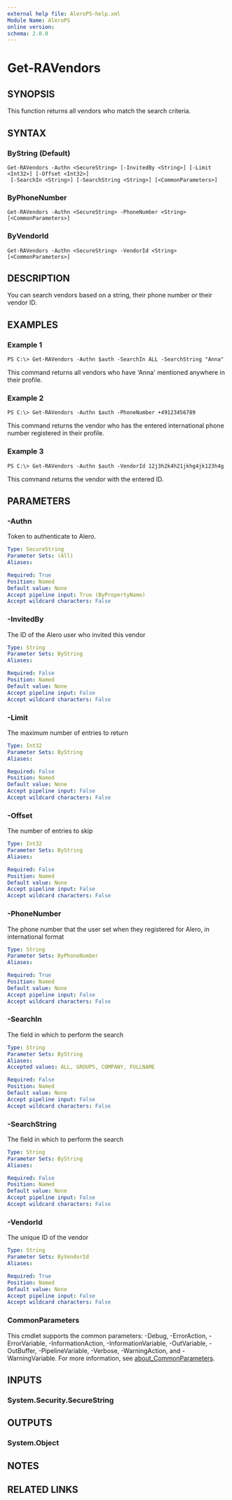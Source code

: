 ```yaml
---
external help file: AleroPS-help.xml
Module Name: AleroPS
online version:
schema: 2.0.0
---
```


# Get-RAVendors

## SYNOPSIS
This function returns all vendors who match the search criteria.

## SYNTAX

### ByString (Default)
```
Get-RAVendors -Authn <SecureString> [-InvitedBy <String>] [-Limit <Int32>] [-Offset <Int32>]
 [-SearchIn <String>] [-SearchString <String>] [<CommonParameters>]
```

### ByPhoneNumber
```
Get-RAVendors -Authn <SecureString> -PhoneNumber <String> [<CommonParameters>]
```

### ByVendorId
```
Get-RAVendors -Authn <SecureString> -VendorId <String> [<CommonParameters>]
```

## DESCRIPTION
You can search vendors based on a string, their phone number or their vendor ID.

## EXAMPLES

### Example 1
```
PS C:\> Get-RAVendors -Authn $auth -SearchIn ALL -SearchString "Anna"
```

This command returns all vendors who have 'Anna' mentioned anywhere in their profile.

### Example 2
```
PS C:\> Get-RAVendors -Authn $auth -PhoneNumber +49123456789
```

This command returns the vendor who has the entered international phone number registered in their profile.

### Example 3
```
PS C:\> Get-RAVendors -Authn $auth -VendorId 12j3h2k4h21jkhg4jk123h4g
```

This command returns the vendor with the entered ID.

## PARAMETERS

### -Authn
Token to authenticate to Alero.

```yaml
Type: SecureString
Parameter Sets: (All)
Aliases:

Required: True
Position: Named
Default value: None
Accept pipeline input: True (ByPropertyName)
Accept wildcard characters: False
```

### -InvitedBy
The ID of the Alero user who invited this vendor

```yaml
Type: String
Parameter Sets: ByString
Aliases:

Required: False
Position: Named
Default value: None
Accept pipeline input: False
Accept wildcard characters: False
```

### -Limit
The maximum number of entries to return

```yaml
Type: Int32
Parameter Sets: ByString
Aliases:

Required: False
Position: Named
Default value: None
Accept pipeline input: False
Accept wildcard characters: False
```

### -Offset
The number of entries to skip

```yaml
Type: Int32
Parameter Sets: ByString
Aliases:

Required: False
Position: Named
Default value: None
Accept pipeline input: False
Accept wildcard characters: False
```

### -PhoneNumber
The phone number that the user set when they registered for Alero, in international format

```yaml
Type: String
Parameter Sets: ByPhoneNumber
Aliases:

Required: True
Position: Named
Default value: None
Accept pipeline input: False
Accept wildcard characters: False
```

### -SearchIn
The field in which to perform the search

```yaml
Type: String
Parameter Sets: ByString
Aliases:
Accepted values: ALL, GROUPS, COMPANY, FULLNAME

Required: False
Position: Named
Default value: None
Accept pipeline input: False
Accept wildcard characters: False
```

### -SearchString
The field in which to perform the search

```yaml
Type: String
Parameter Sets: ByString
Aliases:

Required: False
Position: Named
Default value: None
Accept pipeline input: False
Accept wildcard characters: False
```

### -VendorId
The unique ID of the vendor

```yaml
Type: String
Parameter Sets: ByVendorId
Aliases:

Required: True
Position: Named
Default value: None
Accept pipeline input: False
Accept wildcard characters: False
```

### CommonParameters
This cmdlet supports the common parameters: -Debug, -ErrorAction, -ErrorVariable, -InformationAction, -InformationVariable, -OutVariable, -OutBuffer, -PipelineVariable, -Verbose, -WarningAction, and -WarningVariable. For more information, see [about_CommonParameters](http://go.microsoft.com/fwlink/?LinkID=113216).

## INPUTS

### System.Security.SecureString
## OUTPUTS

### System.Object
## NOTES

## RELATED LINKS
